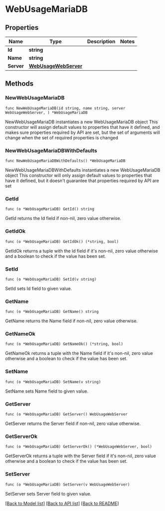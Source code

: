 # WebUsageMariaDB

## Properties

Name | Type | Description | Notes
------------ | ------------- | ------------- | -------------
**Id** | **string** |  | 
**Name** | **string** |  | 
**Server** | [**WebUsageWebServer**](WebUsageWebServer.md) |  | 

## Methods

### NewWebUsageMariaDB

`func NewWebUsageMariaDB(id string, name string, server WebUsageWebServer, ) *WebUsageMariaDB`

NewWebUsageMariaDB instantiates a new WebUsageMariaDB object
This constructor will assign default values to properties that have it defined,
and makes sure properties required by API are set, but the set of arguments
will change when the set of required properties is changed

### NewWebUsageMariaDBWithDefaults

`func NewWebUsageMariaDBWithDefaults() *WebUsageMariaDB`

NewWebUsageMariaDBWithDefaults instantiates a new WebUsageMariaDB object
This constructor will only assign default values to properties that have it defined,
but it doesn't guarantee that properties required by API are set

### GetId

`func (o *WebUsageMariaDB) GetId() string`

GetId returns the Id field if non-nil, zero value otherwise.

### GetIdOk

`func (o *WebUsageMariaDB) GetIdOk() (*string, bool)`

GetIdOk returns a tuple with the Id field if it's non-nil, zero value otherwise
and a boolean to check if the value has been set.

### SetId

`func (o *WebUsageMariaDB) SetId(v string)`

SetId sets Id field to given value.


### GetName

`func (o *WebUsageMariaDB) GetName() string`

GetName returns the Name field if non-nil, zero value otherwise.

### GetNameOk

`func (o *WebUsageMariaDB) GetNameOk() (*string, bool)`

GetNameOk returns a tuple with the Name field if it's non-nil, zero value otherwise
and a boolean to check if the value has been set.

### SetName

`func (o *WebUsageMariaDB) SetName(v string)`

SetName sets Name field to given value.


### GetServer

`func (o *WebUsageMariaDB) GetServer() WebUsageWebServer`

GetServer returns the Server field if non-nil, zero value otherwise.

### GetServerOk

`func (o *WebUsageMariaDB) GetServerOk() (*WebUsageWebServer, bool)`

GetServerOk returns a tuple with the Server field if it's non-nil, zero value otherwise
and a boolean to check if the value has been set.

### SetServer

`func (o *WebUsageMariaDB) SetServer(v WebUsageWebServer)`

SetServer sets Server field to given value.



[[Back to Model list]](../README.md#documentation-for-models) [[Back to API list]](../README.md#documentation-for-api-endpoints) [[Back to README]](../README.md)


